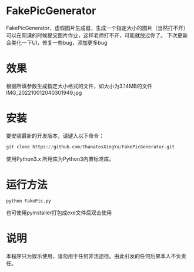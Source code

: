 # FakePicGenerator
FakePicGenerator，虚假图片生成器，生成一个指定大小的图片（当然打不开）
可以在网课的时候提交图片作业，这样老师打不开，可能就放过你了。
下次更新会美化一下UI，修复一些bug，添加更多bug

# 效果
根据所填参数生成指定大小格式的文件，如大小为3.14MB的文件IMG_202210012040301949.jpg

# 安装

要安装最新的开发版本，请键入以下命令：
```python
git clone https://github.com/ThanatosXingYu/FakePicGenerator.git

```
使用Python3.x
所用库为Python3内置标准库。

# 运行方法

```
python FakePic.py
```

也可使用pyinstaller打包成exe文件后双击使用

# 说明

本程序只为娱乐使用，请勿用于任何非法途径。由此引发的任何后果本人不负责任。
